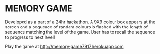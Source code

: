 # MEMORY GAME

Developed as a part of a 24hr hackathon. A 9X9 colour box appears at the screen and a sequence of random colours is flashed with the length of sequence matching the level of the game. User has to recall the sequence to progress to next level!

Play the game at http://memory-game7917.herokuapp.com
